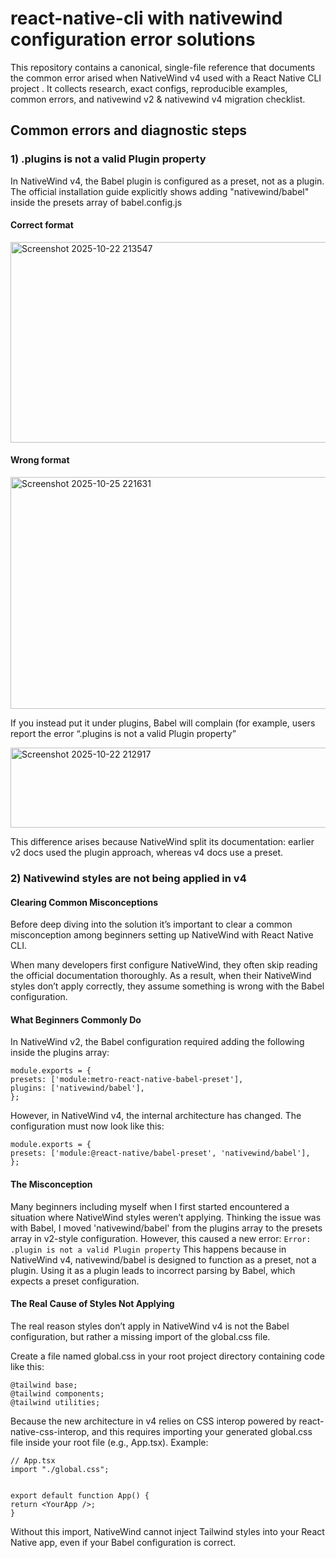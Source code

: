 # react-native-cli with nativewind configuration error solutions
This repository contains a canonical, single-file reference that documents the common error arised when NativeWind v4 used with a React Native CLI project . It collects research, exact configs, reproducible examples, common errors, and nativewind v2 & nativewind v4 migration checklist.

## Common errors and diagnostic steps

 ### 1) .plugins is not a valid Plugin property
 
In NativeWind v4, the Babel plugin is configured as a preset, not as a plugin. The official installation guide explicitly shows adding "nativewind/babel" inside the presets array of babel.config.js

#### Correct format 
<img width="995" height="321" alt="Screenshot 2025-10-22 213547" src="https://github.com/user-attachments/assets/172d8f15-a770-4f77-a3ad-6204ebd461eb" />

#### Wrong format
<img width="748" height="371" alt="Screenshot 2025-10-25 221631" src="https://github.com/user-attachments/assets/df2191e4-0866-4c76-b7e6-d891f57fc511" />


If you instead put it under plugins, Babel will complain (for example, users report the error “.plugins is not a valid Plugin property”

<img width="1483" height="128" alt="Screenshot 2025-10-22 212917" src="https://github.com/user-attachments/assets/dfb4783c-3316-40c4-9fb8-9f2579d5043e" />

This difference arises because NativeWind split its documentation: earlier v2 docs used the plugin approach, whereas v4 docs use a preset.

### 2) Nativewind styles are not being applied in v4

#### Clearing Common Misconceptions

Before deep diving into the solution it’s important to clear a common misconception among beginners setting up NativeWind with React Native CLI.

When many developers first configure NativeWind, they often skip reading the official documentation thoroughly. As a result, when their NativeWind styles don’t apply correctly, they assume something is wrong with the Babel configuration.

#### What Beginners Commonly Do

In NativeWind v2, the Babel configuration required adding the following inside the plugins array:
```
module.exports = {
presets: ['module:metro-react-native-babel-preset'],
plugins: ['nativewind/babel'],
};

```
 
However, in NativeWind v4, the internal architecture has changed. The configuration must now look like this:
```
module.exports = {
presets: ['module:@react-native/babel-preset', 'nativewind/babel'],
};
```
#### The Misconception
Many beginners including myself when I first started encountered a situation where NativeWind styles weren’t applying. Thinking the issue was with Babel, I moved 'nativewind/babel' from the plugins array to the presets array in v2-style configuration. However, this caused a new error:
``` Error: .plugin is not a valid Plugin property ```
This happens because in NativeWind v4, nativewind/babel is designed to function as a preset, not a plugin. Using it as a plugin leads to incorrect parsing by Babel, which expects a preset configuration.

#### The Real Cause of Styles Not Applying

The real reason styles don’t apply in NativeWind v4 is not the Babel configuration, but rather a missing import of the global.css file.

Create a file named global.css in your root project directory containing code like this:
```
@tailwind base;
@tailwind components;
@tailwind utilities;

```
Because the new architecture in v4 relies on CSS interop powered by react-native-css-interop, and this requires importing your generated global.css file inside your root file (e.g., App.tsx).
Example:
```
// App.tsx
import "./global.css";


export default function App() {
return <YourApp />;
}
```
Without this import, NativeWind cannot inject Tailwind styles into your React Native app, even if your Babel configuration is correct.


